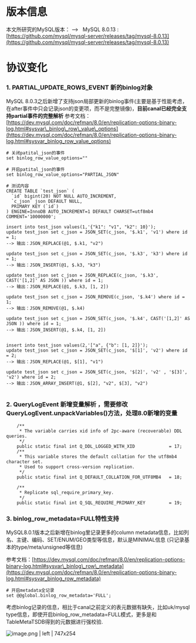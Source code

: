 # 版本信息

本文所研究的MySQL版本：
-->   MySQL 8.0.13  :  [https://github.com/mysql/mysql-server/releases/tag/mysql-8.0.13](https://github.com/mysql/mysql-server/releases/tag/mysql-8.0.13)

# 协议变化

### 1. PARTIAL\_UPDATE\_ROWS\_EVENT 新的binlog对象

MySQL 8.0.3之后新增了支持json局部更新的binlog事件(主要是基于性能考虑，在after事件中只会记录json的变更项，而不是完整镜像)，__目前canal已经完全支持partial事件的完整解析__
参考文档：[https://dev.mysql.com/doc/refman/8.0/en/replication-options-binary-log.html#sysvar\_binlog\_row\_value\_options](https://dev.mysql.com/doc/refman/8.0/en/replication-options-binary-log.html#sysvar_binlog_row_value_options)
```plain
# 关闭patital_json的事件
set binlog_row_value_options=""

# 开启patital_json的事件
set binlog_row_value_options="PARTIAL_JSON"

# 测试内容
CREATE TABLE `test_json` (
  `id` bigint(20) NOT NULL AUTO_INCREMENT,
  `c_json` json DEFAULT NULL,
  PRIMARY KEY (`id`)
) ENGINE=InnoDB AUTO_INCREMENT=1 DEFAULT CHARSET=utf8mb4 COMMENT='10000000';

insert into test_json values(1,'{"k1": "v1", "k2": 10}');
update test_json set c_json = JSON_SET(c_json, '$.k1', 'v1') where id = 1;
--> 输出：JSON_REPLACE(@1, $.k1, "v2")

update test_json set c_json = JSON_SET(c_json, '$.k3', 'k3') where id = 1;
--> 输出：JSON_INSERT(@1, $.k3, "k3")

update test_json set c_json = JSON_REPLACE(c_json, '$.k3', CAST('[1,2]' AS JSON )) where id = 1;
--> 输出：JSON_REPLACE(@1, $.k3, [1, 2])

update test_json set c_json = JSON_REMOVE(c_json, '$.k4') where id = 1;
--> 输出：JSON_REMOVE(@1, $.k4)

update test_json set c_json = JSON_SET(c_json, '$.k4', CAST('[1,2]' AS JSON )) where id = 1;
--> 输出：JSON_INSERT(@1, $.k4, [1, 2])


insert into test_json values(2,'["a", {"b": [1, 2]}');
update test_json set c_json = JSON_SET(c_json, '$[1]', 'v2') where id = 2;
--> 输出：JSON_REPLACE(@1, $[1], "v1")

update test_json set c_json = JSON_SET(c_json, '$[2]', 'v2' , '$[3]', 'v2') where id = 2;
--> 输出：JSON_ARRAY_INSERT(@1, $[2], "v2", $[3], "v2")


```


### 2. QueryLogEvent 新增变量解析 ，需要修改QueryLogEvent.unpackVariables()方法，处理8.0新增的变量
```plain
    /**
     * The variable carries xid info of 2pc-aware (recoverable) DDL queries.
     */
    public static final int Q_DDL_LOGGED_WITH_XID             = 17;
    /**
     * This variable stores the default collation for the utf8mb4 character set.
     * Used to support cross-version replication.
     */
    public static final int Q_DEFAULT_COLLATION_FOR_UTF8MB4   = 18;

    /**
     * Replicate sql_require_primary_key.
     */
    public static final int Q_SQL_REQUIRE_PRIMARY_KEY         = 19;
```

### 3. binlog\_row\_metadata=FULL特性支持
MySQL8.0.1版本之后新增在binlog里记录更多的column metadata信息，比如列名、主键、编码、SET/ENUM/GEO类型等信息，默认是MINIMAL信息 (只记录基本的type/meta/unsigned等信息)

参考文档：[https://dev.mysql.com/doc/refman/8.0/en/replication-options-binary-log.html#sysvar\_binlog\_row\_metadata](https://dev.mysql.com/doc/refman/8.0/en/replication-options-binary-log.html#sysvar_binlog_row_metadata)
```plain
# 开启metadata全记录
set @@global.binlog_row_metadata='FULL';
```

考虑binlog记录的信息，相比于canal之前定义的表元数据有缺失，比如uk/mysql type信息，即使开启binlog\_row\_metadata=FULL模式，更多是和TableMetaTSDB得到的元数据进行强校验.


![image.png | left | 747x254](https://cdn.nlark.com/lark/0/2018/png/5565/1541401197160-2d0e6b5e-4b65-490e-8849-003d6d527186.png "")

